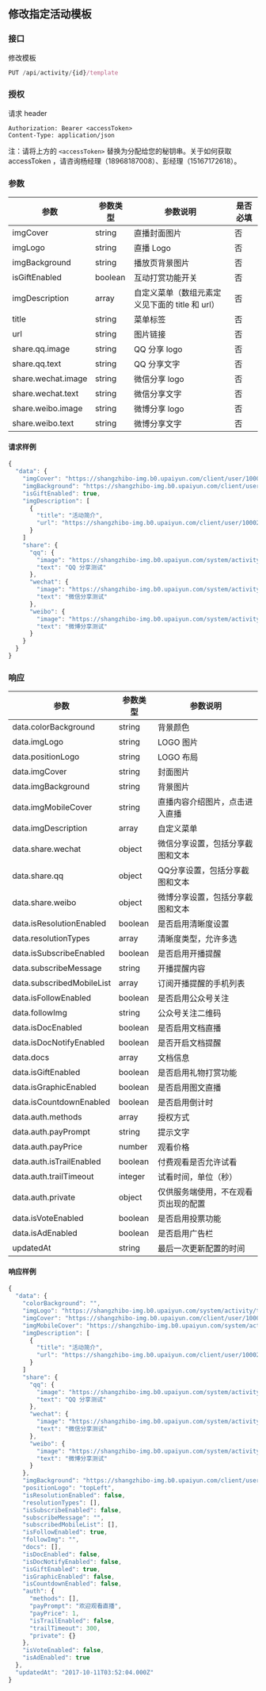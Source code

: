 ## 修改指定活动模板

### 接口

修改模板

```js
PUT /api/activity/{id}/template
```

### 授权

请求 header

```
Authorization: Bearer <accessToken>
Content-Type: application/json
```

注：请将上方的 `<accessToken>` 替换为分配给您的秘钥串。关于如何获取 accessToken ，请咨询杨经理（18968187008）、彭经理（15167172618）。

### 参数

| 参数 | 参数类型 | 参数说明 | 是否必填 |
| --- | --- | --- | --- |
| imgCover | string | 直播封面图片 | 否 |
| imgLogo | string | 直播 Logo | 否 |
| imgBackground | string | 播放页背景图片 | 否 |
| isGiftEnabled | boolean | 互动打赏功能开关 | 否 |
| imgDescription | array | 自定义菜单（数组元素定义见下面的 title 和 url） | 否 |
| title | string | 菜单标签 | 否 |
| url | string | 图片链接 | 否 |
| share.qq.image | string | QQ 分享 logo | 否 |
| share.qq.text | string | QQ 分享文字 | 否 |
| share.wechat.image | string | 微信分享 logo | 否 |
| share.wechat.text | string | 微信分享文字 | 否 |
| share.weibo.image | string | 微博分享 logo | 否 |
| share.weibo.text | string | 微博分享文字 | 否 |

#### 请求样例

```js
{
  "data": {
    "imgCover": "https://shangzhibo-img.b0.upaiyun.com/client/user/100020/1507690130834/1507690130805_01.jpg",
    "imgBackground": "https://shangzhibo-img.b0.upaiyun.com/client/user/100020/1507693918419/1507693918391_08.jpg",
    "isGiftEnabled": true,
    "imgDescription": [
      {
        "title": "活动简介",
        "url": "https://shangzhibo-img.b0.upaiyun.com/client/user/100020/1511935321718/1511935321682_01.jpg"
      } 
    ]
    "share": {
      "qq": {
        "image": "https://shangzhibo-img.b0.upaiyun.com/system/activity/template/default-share-img.png",
        "text": "QQ 分享测试"
      },
      "wechat": {
        "image": "https://shangzhibo-img.b0.upaiyun.com/system/activity/template/default-share-img.png",
        "text": "微信分享测试"
      },
      "weibo": {
        "image": "https://shangzhibo-img.b0.upaiyun.com/system/activity/template/default-share-img.png",
        "text": "微博分享测试"
      }
    }
  }
}
```

### 响应

| 参数 | 参数类型 | 参数说明 |
| --- | --- | --- |
| data.colorBackground | string | 背景颜色 |
| data.imgLogo | string | LOGO 图片 |
| data.positionLogo | string | LOGO 布局 |
| data.imgCover | string | 封面图片 |
| data.imgBackground | string | 背景图片 |
| data.imgMobileCover | string | 直播内容介绍图片，点击进入直播 |
| data.imgDescription | array | 自定义菜单 |
| data.share.wechat | object | 微信分享设置，包括分享截图和文本 |
| data.share.qq | object | QQ分享设置，包括分享截图和文本 |
| data.share.weibo | object | 微博分享设置，包括分享截图和文本 |
| data.isResolutionEnabled | boolean | 是否启用清晰度设置 |
| data.resolutionTypes | array | 清晰度类型，允许多选 |
| data.isSubscribeEnabled | boolean | 是否启用开播提醒 |
| data.subscribeMessage | string | 开播提醒内容 |
| data.subscribedMobileList | array | 订阅开播提醒的手机列表 |
| data.isFollowEnabled | boolean | 是否启用公众号关注 |
| data.followImg | string | 公众号关注二维码 |
| data.isDocEnabled | boolean | 是否启用文档直播 |
| data.isDocNotifyEnabled | boolean | 是否开启文档提醒 |
| data.docs | array | 文档信息 |
| data.isGiftEnabled | boolean | 是否启用礼物打赏功能 |
| data.isGraphicEnabled | boolean | 是否启用图文直播 |
| data.isCountdownEnabled | boolean | 是否启用倒计时 |
| data.auth.methods | array | 授权方式 |
| data.auth.payPrompt | string | 提示文字 |
| data.auth.payPrice | number | 观看价格 |
| data.auth.isTrailEnabled | boolean | 付费观看是否允许试看 |
| data.auth.trailTimeout | integer | 试看时间，单位（秒） |
| data.auth.private | object | 仅供服务端使用，不在观看页出现的配置 |
| data.isVoteEnabled | boolean | 是否启用投票功能 |
| data.isAdEnabled | boolean | 是否启用广告栏 |
| updatedAt | string | 最后一次更新配置的时间 |

#### 响应样例

```js
{
  "data": {
    "colorBackground": "",
    "imgLogo": "https://shangzhibo-img.b0.upaiyun.com/system/activity/template/default-logo.svg",
    "imgCover": "https://shangzhibo-img.b0.upaiyun.com/client/user/100020/1507690130834/1507690130805_01.jpg",
    "imgMobileCover": "https://shangzhibo-img.b0.upaiyun.com/system/activity/template/default-mobile-index.png",
    "imgDescription": [
      {
        "title": "活动简介",
        "url": "https://shangzhibo-img.b0.upaiyun.com/client/user/100020/1511935321718/1511935321682_01.jpg"
      }
    ]
    "share": {
      "qq": {
        "image": "https://shangzhibo-img.b0.upaiyun.com/system/activity/template/default-share-img.png",
        "text": "QQ 分享测试"
      },
      "wechat": {
        "image": "https://shangzhibo-img.b0.upaiyun.com/system/activity/template/default-share-img.png",
        "text": "微信分享测试"
      },
      "weibo": {
        "image": "https://shangzhibo-img.b0.upaiyun.com/system/activity/template/default-share-img.png",
        "text": "微博分享测试"
      }
    },
    "imgBackground": "https://shangzhibo-img.b0.upaiyun.com/client/user/100020/1507693918419/1507693918391_08.jpg",
    "positionLogo": "topLeft",
    "isResolutionEnabled": false,
    "resolutionTypes": [],
    "isSubscribeEnabled": false,
    "subscribeMessage": "",
    "subscribedMobileList": [],
    "isFollowEnabled": true,
    "followImg": "",
    "docs": [],
    "isDocEnabled": false,
    "isDocNotifyEnabled": false,
    "isGiftEnabled": true,
    "isGraphicEnabled": false,
    "isCountdownEnabled": false,
    "auth": {
      "methods": [],
      "payPrompt": "欢迎观看直播",
      "payPrice": 1,
      "isTrailEnabled": false,
      "trailTimeout": 300,
      "private": {}
    },
    "isVoteEnabled": false,
    "isAdEnabled": true
  },
  "updatedAt": "2017-10-11T03:52:04.000Z"
}
```



